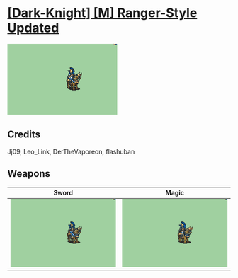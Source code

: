 # [\[Dark-Knight\] \[M\] Ranger-Style Updated](./)

<img src="./1.%20Sword/Sword_000.png" alt="[Dark-Knight] [M] Ranger-Style Updated standing" />

## Credits

 Jj09, Leo_Link, DerTheVaporeon, flashuban

## Weapons


|Sword |Magic |
|  :---: | :---: |
| <img alt="Sword animation" src="./1.%20Sword/Sword.gif" /> | <img alt="Magic animation" src="./6.%20Magic/Magic.gif" /> |
